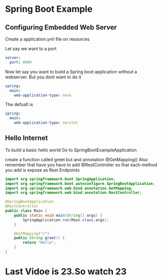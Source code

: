 # Spring Boot Example

## Configuring Embedded Web Server

Create a application.yml file on resources


Let say we want to a port
```yaml
server:
  port: 8000
```

Now let say you want to build a Spring boot application without a webserver. But you dont want to do it

```yaml
spring:
  main:
    web-application-type: none

```
The defualt is 
```yaml
spring:
  main:
    web-application-type: servlet

```


## Hello Internet

To build a basic hello world
Go to SpringBootExampleApplication 

create a function called greet
but and annotation @GetMapping()
Also remember that have you have to add @RestController so that each method you add is expose as Rest Endpoints

```java
import org.springframework.boot.SpringApplication;
import org.springframework.boot.autoconfigure.SpringBootApplication;
import org.springframework.web.bind.annotation.GetMapping;
import org.springframework.web.bind.annotation.RestController;

@SpringBootApplication
@RestController
public class Main {
    public static void main(String[] args) {
        SpringApplication.run(Main.class,args);
    }

    @GetMapping("/")
    public String greet() {
        return "Hello";
    }
}
```

# Last Vidoe is 23.So watch 23